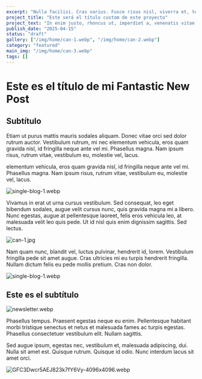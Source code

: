 ```yaml
---
excerpt: "Nulla facilisi. Cras varius. Fusce risus nisl, viverra et, tempor et, pretium in, sapien. Etiam rhoncus. Curabitur ullamcorper ultricies nisi."
project_title: "Este será el título custom de este proyecto"
project_text: "In enim justo, rhoncus ut, imperdiet a, venenatis vitae, justo. Praesent ut ligula non mi varius sagittis. Nam adipiscing. Cras risus ipsum, faucibus ut, ullamcorper id, varius ac, leo. Etiam imperdiet imperdiet orci."
publish_date: "2025-04-15"
status: "draft"
gallery: ["/img/home/can-1.webp", "/img/home/can-2.webp"]
category: "featured"
main_img: "/img/home/can-3.webp"
tags: []
---
```

# Este es el título de mi Fantastic New Post

## Subtítulo

Etiam ut purus mattis mauris sodales aliquam. Donec vitae orci sed dolor rutrum auctor. Vestibulum rutrum, mi nec elementum vehicula, eros quam gravida nisl, id fringilla neque ante vel mi. Phasellus magna. Nam ipsum risus, rutrum vitae, vestibulum eu, molestie vel, lacus.

elementum vehicula, eros quam gravida nisl, id fringilla neque ante vel mi. Phasellus magna. Nam ipsum risus, rutrum vitae, vestibulum eu, molestie vel, lacus.

![single-blog-1.webp](../../public/img/home/single-blog-1.webp)

Vivamus in erat ut urna cursus vestibulum. Sed consequat, leo eget bibendum sodales, augue velit cursus nunc, quis gravida magna mi a libero. Nunc egestas, augue at pellentesque laoreet, felis eros vehicula leo, at malesuada velit leo quis pede. Ut id nisl quis enim dignissim sagittis. Sed lectus.

![can-1.jpg](../../public/img/home/can-1.jpg)

Nam quam nunc, blandit vel, luctus pulvinar, hendrerit id, lorem. Vestibulum fringilla pede sit amet augue. Cras ultricies mi eu turpis hendrerit fringilla. Nullam dictum felis eu pede mollis pretium. Cras non dolor.

![single-blog-1.webp](../../public/img/home/single-blog-1.webp)

## Este es el subtítulo

![newsletter.webp](/img/home/newsletter.webp)

Phasellus tempus. Praesent egestas neque eu enim. Pellentesque habitant morbi tristique senectus et netus et malesuada fames ac turpis egestas. Phasellus consectetuer vestibulum elit. Nullam sagittis.

Sed augue ipsum, egestas nec, vestibulum et, malesuada adipiscing, dui. Nulla sit amet est. Quisque rutrum. Quisque id odio. Nunc interdum lacus sit amet orci.

![GFC3Dwcr5AEJ823k7fY6Vy-4096x4096.webp](/img/home/GFC3Dwcr5AEJ823k7fY6Vy-4096x4096.webp)
